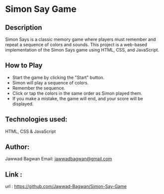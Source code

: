 # Simon Say Game

## Description
Simon Says is a classic memory game where players must remember and repeat a sequence of colors and sounds. This project is a web-based implementation of the Simon Says game using HTML, CSS, and JavaScript.

## How to Play
  - Start the game by clicking the "Start" button.
  - Simon will play a sequence of colors.
  - Remember the sequence.
  - Click or tap the colors in the same order as Simon played them.
  - If you make a mistake, the game will end, and your score will be displayed.
    
## Technologies used:
  HTML, CSS & JavaScript
  
## Author:
  Jawwad Bagwan
  Email: jawwadbagwan@gmail.com

## Link :
  url : https://github.com/Jawwad-Bagwan/Simon-Say-Game
